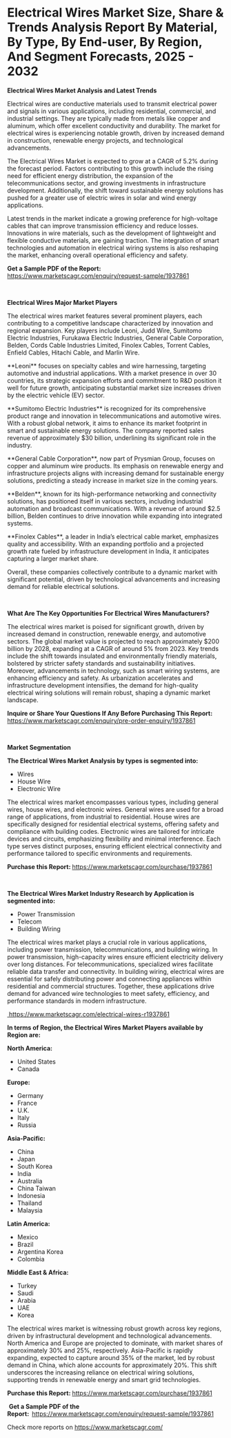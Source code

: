 <p><h1>Electrical Wires Market Size, Share & Trends Analysis Report By Material, By Type, By End-user, By Region, And Segment Forecasts, 2025 - 2032</h1></p><p><strong>Electrical Wires Market Analysis and Latest Trends</strong></p>
<p><p>Electrical wires are conductive materials used to transmit electrical power and signals in various applications, including residential, commercial, and industrial settings. They are typically made from metals like copper and aluminum, which offer excellent conductivity and durability. The market for electrical wires is experiencing notable growth, driven by increased demand in construction, renewable energy projects, and technological advancements.</p><p>The Electrical Wires Market is expected to grow at a CAGR of 5.2% during the forecast period. Factors contributing to this growth include the rising need for efficient energy distribution, the expansion of the telecommunications sector, and growing investments in infrastructure development. Additionally, the shift toward sustainable energy solutions has pushed for a greater use of electric wires in solar and wind energy applications.</p><p>Latest trends in the market indicate a growing preference for high-voltage cables that can improve transmission efficiency and reduce losses. Innovations in wire materials, such as the development of lightweight and flexible conductive materials, are gaining traction. The integration of smart technologies and automation in electrical wiring systems is also reshaping the market, enhancing overall operational efficiency and safety.</p></p>
<p><strong>Get a Sample PDF of the Report:&nbsp;</strong> <a href="https://www.marketscagr.com/enquiry/request-sample/1937861?utm_campaign=3277&utm_medium=2&utm_source=Github&utm_content=ia&utm_term=06042025&utm_id=electrical-wires">https://www.marketscagr.com/enquiry/request-sample/1937861</a></p>
<p>&nbsp;</p>
<p><strong>Electrical Wires Major Market Players</strong></p>
<p><p>The electrical wires market features several prominent players, each contributing to a competitive landscape characterized by innovation and regional expansion. Key players include Leoni, Judd Wire, Sumitomo Electric Industries, Furukawa Electric Industries, General Cable Corporation, Belden, Cords Cable Industries Limited, Finolex Cables, Torrent Cables, Enfield Cables, Hitachi Cable, and Marlin Wire.</p><p>**Leoni** focuses on specialty cables and wire harnessing, targeting automotive and industrial applications. With a market presence in over 30 countries, its strategic expansion efforts and commitment to R&D position it well for future growth, anticipating substantial market size increases driven by the electric vehicle (EV) sector.</p><p>**Sumitomo Electric Industries** is recognized for its comprehensive product range and innovation in telecommunications and automotive wires. With a robust global network, it aims to enhance its market footprint in smart and sustainable energy solutions. The company reported sales revenue of approximately $30 billion, underlining its significant role in the industry.</p><p>**General Cable Corporation**, now part of Prysmian Group, focuses on copper and aluminum wire products. Its emphasis on renewable energy and infrastructure projects aligns with increasing demand for sustainable energy solutions, predicting a steady increase in market size in the coming years.</p><p>**Belden**, known for its high-performance networking and connectivity solutions, has positioned itself in various sectors, including industrial automation and broadcast communications. With a revenue of around $2.5 billion, Belden continues to drive innovation while expanding into integrated systems.</p><p>**Finolex Cables**, a leader in India’s electrical cable market, emphasizes quality and accessibility. With an expanding portfolio and a projected growth rate fueled by infrastructure development in India, it anticipates capturing a larger market share. </p><p>Overall, these companies collectively contribute to a dynamic market with significant potential, driven by technological advancements and increasing demand for reliable electrical solutions.</p></p>
<p>&nbsp;</p>
<p><strong>What Are The Key Opportunities For Electrical Wires Manufacturers?</strong></p>
<p><p>The electrical wires market is poised for significant growth, driven by increased demand in construction, renewable energy, and automotive sectors. The global market value is projected to reach approximately $200 billion by 2028, expanding at a CAGR of around 5% from 2023. Key trends include the shift towards insulated and environmentally friendly materials, bolstered by stricter safety standards and sustainability initiatives. Moreover, advancements in technology, such as smart wiring systems, are enhancing efficiency and safety. As urbanization accelerates and infrastructure development intensifies, the demand for high-quality electrical wiring solutions will remain robust, shaping a dynamic market landscape.</p></p>
<p><strong>Inquire or Share Your Questions If Any Before Purchasing This Report:</strong> <a href="https://www.marketscagr.com/enquiry/pre-order-enquiry/1937861?utm_campaign=3277&utm_medium=2&utm_source=Github&utm_content=ia&utm_term=06042025&utm_id=electrical-wires">https://www.marketscagr.com/enquiry/pre-order-enquiry/1937861</a></p>
<p>&nbsp;</p>
<p><strong>Market Segmentation</strong></p>
<p><strong>The Electrical Wires Market Analysis by types is segmented into:</strong></p>
<p><ul><li>Wires</li><li>House Wire</li><li>Electronic Wire</li></ul></p>
<p><p>The electrical wires market encompasses various types, including general wires, house wires, and electronic wires. General wires are used for a broad range of applications, from industrial to residential. House wires are specifically designed for residential electrical systems, offering safety and compliance with building codes. Electronic wires are tailored for intricate devices and circuits, emphasizing flexibility and minimal interference. Each type serves distinct purposes, ensuring efficient electrical connectivity and performance tailored to specific environments and requirements.</p></p>
<p><strong>Purchase this Report:&nbsp;</strong><a href="https://www.marketscagr.com/purchase/1937861?utm_campaign=3277&utm_medium=2&utm_source=Github&utm_content=ia&utm_term=06042025&utm_id=electrical-wires">https://www.marketscagr.com/purchase/1937861</a></p>
<p>&nbsp;</p>
<p><strong>The Electrical Wires Market Industry Research by Application is segmented into:</strong></p>
<p><ul><li>Power Transmission</li><li>Telecom</li><li>Building Wiring</li></ul></p>
<p><p>The electrical wires market plays a crucial role in various applications, including power transmission, telecommunications, and building wiring. In power transmission, high-capacity wires ensure efficient electricity delivery over long distances. For telecommunications, specialized wires facilitate reliable data transfer and connectivity. In building wiring, electrical wires are essential for safely distributing power and connecting appliances within residential and commercial structures. Together, these applications drive demand for advanced wire technologies to meet safety, efficiency, and performance standards in modern infrastructure.</p></p>
<p><a href="https://www.marketscagr.com/electrical-wires-r1937861?utm_campaign=3277&utm_medium=2&utm_source=Github&utm_content=ia&utm_term=06042025&utm_id=electrical-wires">&nbsp;https://www.marketscagr.com/electrical-wires-r1937861</a></p>
<p><strong>In terms of Region, the Electrical Wires Market Players available by Region are:</strong></p>
<p>
    <p> <strong> North America: </strong>
        <ul>
            <li>United States</li>
            <li>Canada</li>
        </ul>
        </p> 
    <p> <strong> Europe: </strong>
        <ul>
            <li>Germany</li>
            <li>France</li>
            <li>U.K.</li>
            <li>Italy</li>
            <li>Russia</li>
        </ul>
        </p> 
    <p> <strong> Asia-Pacific: </strong>
        <ul>
            <li>China</li>
            <li>Japan</li>
            <li>South Korea</li>
            <li>India</li>
            <li>Australia</li>
            <li>China Taiwan</li>
            <li>Indonesia</li>
            <li>Thailand</li>
            <li>Malaysia</li>
        </ul>
        </p> 
    <p> <strong> Latin America: </strong>
        <ul>
            <li>Mexico</li>
            <li>Brazil</li>
            <li>Argentina Korea</li>
            <li>Colombia</li>
        </ul>
        </p> 
    <p> <strong> Middle East & Africa: </strong>
        <ul>
            <li>Turkey</li>
            <li>Saudi</li>
            <li>Arabia</li>
            <li>UAE</li>
            <li>Korea</li>
        </ul>
    </p>
    </p>
<p><p>The electrical wires market is witnessing robust growth across key regions, driven by infrastructural development and technological advancements. North America and Europe are projected to dominate, with market shares of approximately 30% and 25%, respectively. Asia-Pacific is rapidly expanding, expected to capture around 35% of the market, led by robust demand in China, which alone accounts for approximately 20%. This shift underscores the increasing reliance on electrical wiring solutions, supporting trends in renewable energy and smart grid technologies.</p></p>
<p><strong>Purchase this Report: </strong><a href="https://www.marketscagr.com/purchase/1937861?utm_campaign=3277&utm_medium=2&utm_source=Github&utm_content=ia&utm_term=06042025&utm_id=electrical-wires">https://www.marketscagr.com/purchase/1937861</a></p>
<p>&nbsp;<strong>Get a Sample PDF of the Report:&nbsp;&nbsp;</strong><a href="https://www.marketscagr.com/enquiry/request-sample/1937861?utm_campaign=3277&utm_medium=2&utm_source=Github&utm_content=ia&utm_term=06042025&utm_id=electrical-wires">https://www.marketscagr.com/enquiry/request-sample/1937861</a></p>
<p><strong></strong></p>
<p>Check more reports on <a href="https://www.marketscagr.com/?utm_campaign=3277&utm_medium=2&utm_source=Github&utm_content=ia&utm_term=06042025&utm_id=electrical-wires">https://www.marketscagr.com/</a></p>